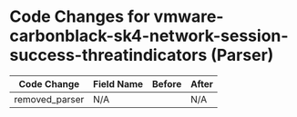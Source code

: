 # Code Changes for vmware-carbonblack-sk4-network-session-success-threatindicators (Parser)

| Code Change | Field Name | Before | After |
|-------------|------------|--------|-------|
| removed_parser | N/A |  | N/A |